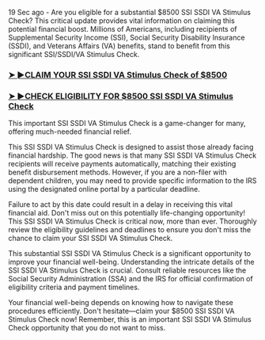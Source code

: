 <p class="ng-star-inserted"><span class="ng-star-inserted" style="font-size: 14px;">19 Sec ago -&nbsp;Are you eligible for a substantial $8500 SSI SSDI VA Stimulus Check? This critical update provides vital information on claiming this potential financial boost. Millions of Americans, including recipients of Supplemental Security Income (SSI), Social Security Disability Insurance (SSDI), and Veterans Affairs (VA) benefits, stand to benefit from this significant SSI/SSDI/VA Stimulus Check.</span></p>

<h3><a href="https://t.co/wzuH2X6gn8">➤ ►CLAIM YOUR SSI SSDI VA Stimulus Check of $8500</a></h3>
<h3><a href="https://t.co/wzuH2X6gn8">➤ ►CHECK ELIGIBILITY FOR $8500 SSI SSDI VA Stimulus Check</a></h3>
<p class="ng-star-inserted"><span class="ng-star-inserted" style="font-size: 14px;">This important SSI SSDI VA Stimulus Check is a game-changer for many, offering much-needed financial relief.</span></p>
<p class="ng-star-inserted"><span style="font-size: 14px;"><span class="ng-star-inserted">This SSI SSDI VA Stimulus Check is designed to assist those already facing financial hardship. The good news is that many SSI SSDI VA Stimulus Check recipients will receive payments automatically, matching their existing benefit disbursement methods. However, if you are a non-filer with dependent children, you may need to provide specific information to the IRS using the designated online portal by a particular deadline. </span></span></p>
<p class="ng-star-inserted"><span style="font-size: 14px;"><span class="ng-star-inserted">Failure to act by this date could result in a delay in receiving this vital financial aid. Don't miss out on this potentially life-changing opportunity! This SSI SSDI VA Stimulus Check is critical now, more than ever. Thoroughly review the eligibility guidelines and deadlines to ensure you don't miss the chance to claim your SSI SSDI VA Stimulus Check.</span></span></p>
<p class="ng-star-inserted"><span class="ng-star-inserted" style="font-size: 14px;">This substantial SSI SSDI VA Stimulus Check is a significant opportunity to improve your financial well-being. Understanding the intricate details of the SSI SSDI VA Stimulus Check is crucial. Consult reliable resources like the Social Security Administration (SSA) and the IRS for official confirmation of eligibility criteria and payment timelines. </span></p>
<p class="ng-star-inserted"><span class="ng-star-inserted" style="font-size: 14px;">Your financial well-being depends on knowing how to navigate these procedures efficiently. Don't hesitate—claim your $8500 SSI SSDI VA Stimulus Check now! Remember, this is an important SSI SSDI VA Stimulus Check opportunity that you do not want to miss.</span></p>
